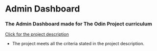 # Admin Dashboard
### The  Admin Dashboard made for The Odin Project curriculum
[Click for the project description](https://www.theodinproject.com/lessons/node-path-intermediate-html-and-css-admin-dashboard)
- The project meets all the criteria stated in the project description.
